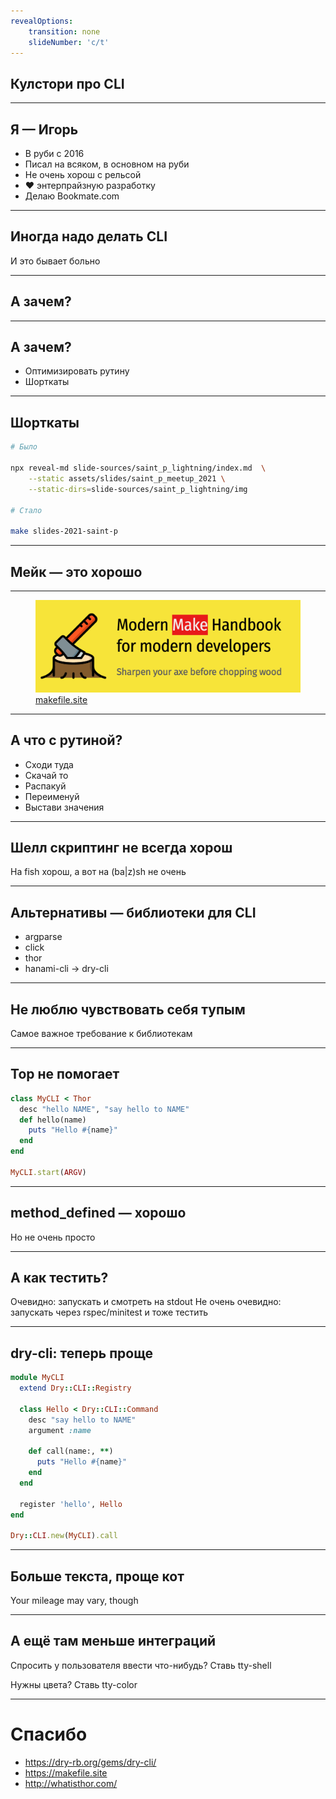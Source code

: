 ```yaml
---
revealOptions:
    transition: none
    slideNumber: 'c/t'
---
```


<style type="text/css">
  .hljs {
    background: transparent;
  }

  .reveal pre {
    box-shadow: none;
  }

  .reveal blockquote {
    background: transparent;
    border: none;
  }

  img {
    max-height: 600px !important;
    width: auto !important;
  }

  .green {
    color: lightgreen;
  }

  h1, h2, h3, h4, h5, h6 {
    text-transform: none !important;
  }
</style>

## Кулстори про CLI

---

## Я — Игорь

* В руби с 2016
* Писал на всяком, в основном на руби
* Не очень хорош с рельсой
* ❤️  энтерпрайзную разработку
* Делаю Bookmate.com

---

## Иногда надо делать CLI

И это бывает больно

---

## А зачем?

---

## А зачем?

* Оптимизировать рутину
* Шорткаты

---

## Шорткаты

```bash
# Было

npx reveal-md slide-sources/saint_p_lightning/index.md  \
    --static assets/slides/saint_p_meetup_2021 \
    --static-dirs=slide-sources/saint_p_lightning/img

# Стало

make slides-2021-saint-p
```

---

## Мейк — это хорошо

---

<figure>
<img src="img/makefile.png" />
<figcaption><a href="https://malefile.site">makefile.site</a></figcaption>
</figure>

---

## А что с рутиной?

* Сходи туда
* Скачай то
* Распакуй
* Переименуй
* Выстави значения

---

## Шелл скриптинг не всегда хорош

На fish хорош, а вот на (ba|z)sh не очень

---

## Альтернативы — библиотеки для CLI

* argparse
* click
* thor
* hanami-cli → dry-cli


---


## Не люблю чувствовать себя тупым

Самое важное требование к библиотекам

---

## Тор не помогает

```ruby
class MyCLI < Thor
  desc "hello NAME", "say hello to NAME"
  def hello(name)
    puts "Hello #{name}"
  end
end

MyCLI.start(ARGV)
```

---

## method_defined — хорошо

Но не очень просто

---

## А как тестить?

Очевидно: запускать и смотреть на stdout
Не очень очевидно: запускать через rspec/minitest и тоже тестить

---

## dry-cli: теперь проще


```ruby
module MyCLI
  extend Dry::CLI::Registry

  class Hello < Dry::CLI::Command
    desc "say hello to NAME"
    argument :name

    def call(name:, **)
      puts "Hello #{name}"
    end
  end

  register 'hello', Hello
end

Dry::CLI.new(MyCLI).call
```

---

## Больше текста, проще кот

Your mileage may vary, though

---

## А ещё там меньше интеграций

Спросить у пользователя ввести что-нибудь? Ставь tty-shell

Нужны цвета? Ставь tty-color

---

# Спасибо

* https://dry-rb.org/gems/dry-cli/
* https://makefile.site
* http://whatisthor.com/

